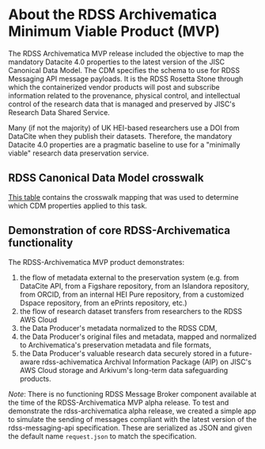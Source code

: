 
# About the RDSS Archivematica Minimum Viable Product (MVP)
The RDSS Archivematica MVP release included the objective to map the mandatory Datacite 4.0 properties to the latest version of the JISC Canonical Data Model. The CDM specifies the schema to use for RDSS Messaging API message payloads. It is the RDSS Rosetta Stone through which the containerized vendor products will post and subscribe information related to the provenance, physical control, and intellectual control of the research data that is managed and preserved by JISC's Research Data Shared Service.

Many (if not the majority) of UK HEI-based researchers use a DOI from DataCite when they publish their datasets. Therefore, the mandatory Datacite 4.0 properties are a pragmatic baseline to use for a "minimally viable" research data preservation service.

## RDSS Canonical Data Model crosswalk
[This table](crosswalk-datacite-jisc_rdss-archivematica_dc.md) contains the crosswalk mapping that was used to determine which CDM properties applied to this task.

## Demonstration of core RDSS-Archivematica functionality
The RDSS-Archivematica MVP product demonstrates:

1. the flow of metadata external to the preservation system (e.g. from DataCite API, from a Figshare repository, from an Islandora repository, from ORCID, from an internal HEI Pure repository, from a customized Dspace repository, from an ePrints repository, etc.)
2. the flow of research dataset transfers from researchers to the RDSS AWS Cloud
3. the Data Producer's metadata normalized to the RDSS CDM,
4. the Data Producer's original files and metadata, mapped and normalized to Archivematica's preservation metadata and file formats,
5. the Data Producer's valuable research data securely stored in a future-aware rdss-achivematica Archival Information Package (AIP) on JISC's AWS Cloud storage and Arkivum's long-term data safeguarding products.

*Note*: There is no functioning RDSS Message Broker component available at the time of the RDSS-Archivematica MVP alpha release. To test and demonstrate the rdss-archivematica alpha release, we created a simple app to simulate the sending of messages compliant with the latest version of the rdss-messaging-api specification. These are serialized as JSON and given the default name `request.json` to match the specification.
